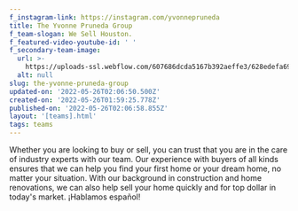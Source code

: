 ```yaml
---
f_instagram-link: https://instagram.com/yvonnepruneda
title: The Yvonne Pruneda Group
f_team-slogan: We Sell Houston.
f_featured-video-youtube-id: ' '
f_secondary-team-image:
  url: >-
    https://uploads-ssl.webflow.com/607686dcda5167b392aeffe3/628edefa69f4f564b6836fdc_Yvonne%20Pruneda%20-%20Top%20Producer-2.jpeg
  alt: null
slug: the-yvonne-pruneda-group
updated-on: '2022-05-26T02:06:50.500Z'
created-on: '2022-05-26T01:59:25.778Z'
published-on: '2022-05-26T02:06:58.855Z'
layout: '[teams].html'
tags: teams
---
```


Whether you are looking to buy or sell, you can trust that you are in the care of industry experts with our team. Our experience with buyers of all kinds ensures that we can help you find your first home or your dream home, no matter your situation. With our background in construction and home renovations, we can also help sell your home quickly and for top dollar in today's market. ¡Hablamos español!
